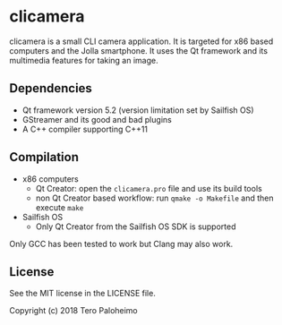 # clicamera

clicamera is a small CLI camera application. It is targeted for x86 based
computers and the Jolla smartphone. It uses the Qt framework and its multimedia
features for taking an image.

## Dependencies

* Qt framework version 5.2 (version limitation set by Sailfish OS)
* GStreamer and its good and bad plugins
* A C++ compiler supporting C++11

## Compilation

* x86 computers
  * Qt Creator: open the `clicamera.pro` file and use its build tools
  * non Qt Creator based workflow: run `qmake -o Makefile` and then execute `make`
* Sailfish OS
  * Only Qt Creator from the Sailfish OS SDK is supported

Only GCC has been tested to work but Clang may also work.

## License
See the MIT license in the LICENSE file.

Copyright (c) 2018 Tero Paloheimo
